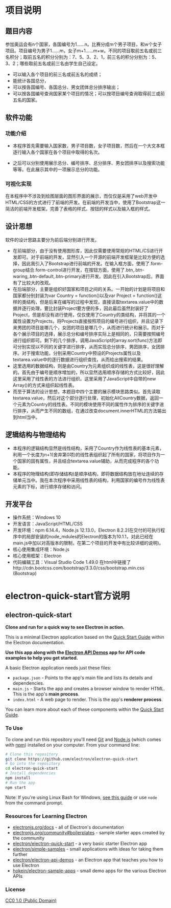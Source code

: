 # 项目说明

## 题目内容

参加奥运会有n个国家，各国编号为1……n。比赛分成m个男子项目，和w个女子项目。项目编号为男子1……m，女子m+1……m+w。不同的项目取前五名或前三名积分；取前五名的积分分别为：7、5、3、2、1，前三名的积分分别为：5、3、2；哪些取前五名或前三名由学生自己设定。
- 可以输入各个项目的前三名或前五名的成绩；
- 能统计各国总分，
- 可以按各国编号、各国总分、男女团体总分排序输出；
- 可以按各国编号查询国家某个项目的情况；可以按项目编号查询取得前三或前五名的国家。


## 软件功能

### 功能介绍

- 本程序首先需要输入国家数，男子项目数，女子项目数，然后在一个大文本框逐行输入各个国家在各个项目中取得的名次。

- 之后可以分别使用展示总分、编号排序、总分排序、男女团排序以及搜索功能等等。在此展示其中的一项展示总分的功能。

### 可视化实现

在本程序中不涉及到绘图层面的图形界面的展示，而仅仅是采用了web开发中HTML/CSS的方式进行了前端的开发。在前端的开发当中，使用了Bootstrap这一简洁的前端开发框架。完善了表格的样式、按钮的样式以及输入框的样式。

## 设计思想

软件的设计思路主要分为前后端分别进行开发。
- 在前端部分，由于没有使用图形库，因此仅需要使用常规的HTML/CS进行开发即可。对于前端的开发，显然引入一个开源的前端开发框架是比较方便的选择，因此我引入了Bootstrap进行前端的开发。在输入框方面，使用了.form-group结合.form-control进行开发，在按钮方面，使用了.btn,.btn-waring,.btn-default,.btn-primary进行开发。因此在引入Bootstrap后，界面有了比较大的改观。
- 在后端部分，主要是组织好国家和项目之间的关系。一开始的计划是将项目和国家都分别封装为var Country = function()以及var Project = function()这样的类结构，但是后来在编写的过程中发现，直接读取textarea.value中的数据并逐行处理，要比封装Project要方便的多，因此最后虽然封装好了Project，但是却没有进行使用，仅仅使用了Country的类结构，并将其的一个属性设置为Projects，将Projects直接按照项目的编号进行组织，并且记录下来男团的项目是哪几个，女团的项目是哪几个，从而进行统计和展示。而对于各个展示项目的选择，展示总分和编号排序实际上是相同的，只需要按照编号进行组织即可。剩下的几个排序，调用JavaScript的array.sort(func)方法即可分别实现以不同的关键字进行排序，从而实现总分排序，男团排序，女团排序。对于搜索功能，分别采用Country中预设的Projects属性以及textarea.value中的逐行数据进行组织查找，从而给出搜索的结果。
- 这里选用的数据结构，则是由Country为元素组织成的线性表，这是很好理解的。首先由于编号是顺序增加的，所以显然选用顺序存储的方式比较好，因此这里采用了线性表的方法进行组织。这里采用了JavaScript中自带的new Array()的方式来组织起线性表。
- 而至于算法的设计思想，本题目中四个主要的展示模块思路类似。首先读取textarea.value，然后对这个部分逐行处理，初始化AllCountry数据，返回一个元素为Country的线性表。不同的模块使用不同的属性作为排序的关键字进行排序，从而产生不同的数组，在通过改变document.innerHTML的方法输出到html当中。

## 逻辑结构与物理结构

- 本程序的逻辑结构显然是线性结构，采用了Country作为线性表的基本元素，利用一个长度为n+1(舍弃第0项)的线性表组织起了所有的国家，将项目作为一个国家的固有属性，并且结合textarea.value辅助，从而完成程序的各个功能。
- 本程序的物理结构(即存储结构)是顺序结构，即将数据结构放在地址连续的存储单元当中。我在本次程序中采用线性表的结构，利用国家的编号作为线性表元素的下标，进行顺序存储和访问。

## 开发平台

- 操作系统：Windows 10
- 开发语言：JavaScript/HTML/CSS
- 开发环境：npm 6.14.4，Node.js 12.13.0，Electron 8.2.2(在交付的可执行程序中的局部安装的node_mdules的Electron的版本为10.1.1，对此已经在main.js中加以对高版本的限制，在第二个项目的开发中有比较详细的说明)。
- 核心使用集成环境：Node.js
- 核心使用框架：Electron
- 代码编辑工具：Visual Studio Code 1.49.0
在html中链接了http://cdn.bootcss.com/bootstrap/3.3.0/css/bootstrap.min.css (Bootstrap)


# electron-quick-start官方说明

## electron-quick-start

**Clone and run for a quick way to see Electron in action.**

This is a minimal Electron application based on the [Quick Start Guide](https://electronjs.org/docs/tutorial/quick-start) within the Electron documentation.

**Use this app along with the [Electron API Demos](https://electronjs.org/#get-started) app for API code examples to help you get started.**

A basic Electron application needs just these files:

- `package.json` - Points to the app's main file and lists its details and dependencies.
- `main.js` - Starts the app and creates a browser window to render HTML. This is the app's **main process**.
- `index.html` - A web page to render. This is the app's **renderer process**.

You can learn more about each of these components within the [Quick Start Guide](https://electronjs.org/docs/tutorial/quick-start).

### To Use

To clone and run this repository you'll need [Git](https://git-scm.com) and [Node.js](https://nodejs.org/en/download/) (which comes with [npm](http://npmjs.com)) installed on your computer. From your command line:

```bash
# Clone this repository
git clone https://github.com/electron/electron-quick-start
# Go into the repository
cd electron-quick-start
# Install dependencies
npm install
# Run the app
npm start
```

Note: If you're using Linux Bash for Windows, [see this guide](https://www.howtogeek.com/261575/how-to-run-graphical-linux-desktop-applications-from-windows-10s-bash-shell/) or use `node` from the command prompt.

### Resources for Learning Electron

- [electronjs.org/docs](https://electronjs.org/docs) - all of Electron's documentation
- [electronjs.org/community#boilerplates](https://electronjs.org/community#boilerplates) - sample starter apps created by the community
- [electron/electron-quick-start](https://github.com/electron/electron-quick-start) - a very basic starter Electron app
- [electron/simple-samples](https://github.com/electron/simple-samples) - small applications with ideas for taking them further
- [electron/electron-api-demos](https://github.com/electron/electron-api-demos) - an Electron app that teaches you how to use Electron
- [hokein/electron-sample-apps](https://github.com/hokein/electron-sample-apps) - small demo apps for the various Electron APIs

### License

[CC0 1.0 (Public Domain)](LICENSE.md)
